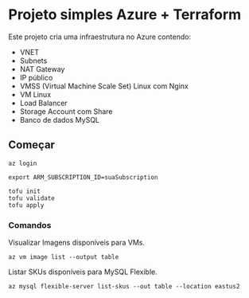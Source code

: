 # Projeto simples Azure + Terraform

Este projeto cria uma infraestrutura no Azure contendo:
- VNET
- Subnets
- NAT Gateway
- IP público
- VMSS (Virtual Machine Scale Set) Linux com Nginx
- VM Linux
- Load Balancer
- Storage Account com Share
- Banco de dados MySQL


## Começar

```
az login
```

```
export ARM_SUBSCRIPTION_ID=suaSubscription
```

```
tofu init
tofu validate
tofu apply
```


### Comandos
Visualizar Imagens disponíveis para VMs.
```
az vm image list --output table
```
Listar SKUs disponíveis para MySQL Flexible.
```
az mysql flexible-server list-skus --out table --location eastus2
```
